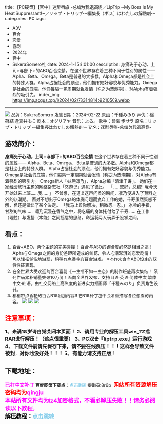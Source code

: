 title: 【PC硬盘】【官中】迷醉唇旅 -总编为我退高烧／LipTrip ~My Boss Is My Heat Suppressant!~／リップ・トリップ～編集長（ボス）はわたしの解熱剤～
categories: PC
tags:
- ADV
- 百合
- 恋爱
- 喜剧
- 2024年
- 官中
- SukeraSomero社
date: 2024-1-15 8:01:00
description: 身痛先于心动，上司♀与部下♀的ABO百合恋情。在这个世界存在着三种不同于性别的属性——Alpha、Beta、Omega。Beta是普通的大多数。Alpha和Omega都是社会上的特殊人群。Alpha占据社会的顶点，他们拥有姣好容貌与优秀能力。Omega是社会的底端，他们每隔一定周期就会发情（称之为热潮期），对Alpha有着强烈的吸引力。
index_img: https://img.acgus.top/i/2024/02/73314814b9210509.webp
---
![](https://img.acgus.top/i/2024/02/73314814b9210509.webp)
品牌：SukeraSomero
发售日期：2024-02-22
原画：千種みのり
声优：稲荷結 逢真井もこ
剧本：オグリアヤ
音乐：よる。
歌手：鈴湯 歩サラ
原名：リップ・トリップ ～編集長はわたしの解熱剤～
又名：迷醉唇旅-总编为我退高烧-

## 游戏简介：
**身痛先于心动，上司♀与部下♀的ABO百合恋情**
在这个世界存在着三种不同于性别的属性——
Alpha、Beta、Omega。
Beta是普通的大多数。Alpha和Omega都是社会上的特殊人群。
Alpha占据社会的顶点，他们拥有姣好容貌与优秀能力。
Omega是社会的底端，他们每隔一定周期就会发情（称之为热潮期），对Alpha有着强烈的吸引力。
Omega新人「妹熊凛乃」，Alpha总编「清津千寿」。
她们在一家经营旅行主题的网络杂志社「悠游记」遇见了彼此。
「……您好，总编!! 我今天开始过来上班……我……」
不曾想，在道出这声问候的瞬间，凛乃便进入了预料之外的热潮期。
面对不想出于Omega的体质问题而放弃工作的她，千寿虽然疑惑不解，但还是做出了某个决定。
「我马上帮你解决，稍微忍一忍。」
冰冷的手指，甘甜的气味……
凛乃沉浸在香气之中，将吃痛的身体托付给了千寿……
在工作（理性）与发情（本能）之间摇摆的思绪，命运将两人玩弄于股掌之间。

## 看点：
1. 百合+ABO，两个主题的完美碰撞！
百合与ABO的锲合度必然是相当之高！ Alpha与Omega之间的身份差距所造成的纠葛，令人心潮澎湃的恋爱剧情！ 可以轻松愉悦地游玩，稍稍有点香艳的百合游戏。
※本作未含有ABO设定的双性性征表现。
2. 在全世界大受欢迎的百合喜剧《一生推不如一生恋》的制作班底再次集结！
系列作品累积销量突破10万份！面向全世界发布，支持日语·英语·简体中文·繁体中文·韩语。由社交网络上高热度的新进实力插画师「千種みのり」负责角色设计。
3. 稍稍带点香艳的百合R18附加内容!!
在R18补丁包中会着重描写各位想看的内容。
![](https://img.acgus.top/i/2024/02/6f17ec8fe7210517.webp)
![](https://img.acgus.top/i/2024/02/fcf549bd19210514.webp)
![](https://img.acgus.top/i/2024/02/69bb9a251c210512.webp)







## <font color=#FF0000 >注意事项：</font>
<font size=3><b>1、未满18岁请自觉关闭本页面！
2、请用专业的解压工具win_7Z或RAR进行解压！（这点很重要）
3、PC双击『liptrip.exe』运行游戏
4、下载文件前请先保存下来，请不要在线解压！！！这样会导致文件被封，对你也没好处！！！
5、有能力请支持正版！</b></font>

## 下载地址：
<font color=#FF00FF size=3><b>已打中文补丁</b></font>
<b>百度网盘下载点：</b><a href="https://pan.baidu.com/s/10lDzO9B_FbuSKHK1eia4DQ?pwd=8r6p" style="color: #87CEEB;"><b>点击跳转</b></a> 提取码:8r6p
<a style="padding: 0" href="https://post.qingju.org/AD/"><img style="max-width:100%" src="https://img.acgus.top/i/2024/07/478f689b8021d8d499ab43d21acf137a.gif" alt=""></a>
<b><font color=#FF0000 size=4>网站所有资源解压密码均为</b></font><b><font color=#FF00FF size=4>qingju</font><font color=#FF0000 ></font></b><br><b><font color=#FF00FF size=4>本站所有文件均为lz4加密格式，不看必解压失败！！请务必阅读以下教程。</b></font><br><b><font color=#000 size=4>解压教程：</b><a href="https://post.qingju.org/tutorial/000/" style="color: #87CEEB;"><b>点击跳转</b></a>